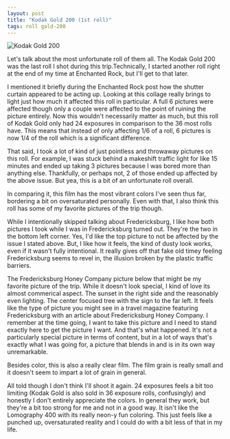 ```yaml
---
layout: post
title: "Kodak Gold 200 (1st roll)"
tags: roll gold-200
---
```


![Kodak Gold 200](/assets/rolls/Kodak-Gold200-1.jpg)

Let's talk about the most unfortunate roll of them all. The Kodak Gold 200 was the last roll I shot during this trip.Technically, I started another roll right at the end of my time at Enchanted Rock, but I'll get to that later.

I mentioned it briefly during the Enchanted Rock post how the shutter curtain appeared to be acting up. Looking at this collage really brings to light just how much it affected this roll in particular. A full 6 pictures were affected though only a couple were affected to the point of ruining the picture entirely. Now this wouldn't necessarily matter as much, but this roll of Kodak Gold only had 24 exposures in comparison to the 36 most rolls have. This means that instead of only affecting 1/6 of a roll, 6 pictures is now 1/4 of the roll which is a significant difference.

That said, I took a lot of kind of just pointless and throwaway pictures on this roll. For example, I was stuck behind a makeshift traffic light for like 15 minutes and ended up taking 3 pictures because I was bored more than anything else. Thankfully, or perhaps not, 2 of those ended up affected by the above issue. But yea, this is a bit of an unfortunate roll overall.

In comparing it, this film has the most vibrant colors I've seen thus far, bordering a bit on oversaturated personally. Even with that, I also think this roll has some of my favorite pictures of the trip though.

While I intentionally skipped talking about Fredericksburg, I like how both pictures I took while I was in Fredericksburg turned out. They're the two in the bottom left corner. Yes, I'd like the top picture to not be affected by the issue I stated above. But, I like how it feels, the kind of dusty look works, even if it wasn't fully intentional. It really gives off that fake old timey feeling Fredericksburg seems to revel in, the illusion broken by the plastic traffic barriers.

The Fredericksburg Honey Company picture below that might be my favorite picture of the trip. While it doesn't look special, I kind of love its almost commerical aspect. The sunset in the right side and the reasonably even lighting. The center focused tree with the sign to the far left. It feels like the type of picture you might see in a travel magazine featuring Fredericksburg with an article about Fredericksburg Honey Company. I remember at the time going, I want to take this picture and I need to stand exactly here to get the picture I want. And that's what happened. It's not a particularly special picture in terms of content, but in a lot of ways that's exactly what I was going for, a picture that blends in and is in its own way unremarkable.

Besides color, this is also a really clear film. The film grain is really small and it doesn't seem to impart a lot of grain in general.

All told though I don't think I'll shoot it again. 24 exposures feels a bit too limiting (Kodak Gold is also sold in 36 exposure rolls, confusingly) and honestly I don't entirely appreciate the colors. In general they work, but they're a bit too strong for me and not in a good way. It isn't like the Lomography 400 with its really neon-y fun coloring. This just feels like a punched up, oversaturated reality and I could do with a bit less of that in my life.
